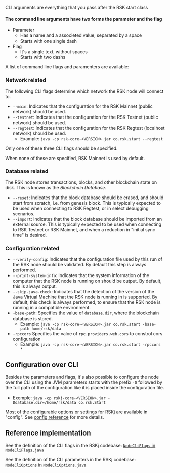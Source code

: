 CLI arguments are everything that you pass after the RSK start class

#### The command line arguments have two forms the parameter and the flag
- Parameter
    - Has a name and a associeted value, separated by a space
    - Starts with one single dash
- Flag
    - It's a single text, without spaces
    - Starts with two dashs

A list of command line flags and paramenters are available:

### Network related

The following CLI flags determine which network the RSK node will connect to.

- `--main`:
  Indicates that the configuration for the RSK Mainnet (public network) should be used.
- `--testnet`:
  Indicates that the configuration for the RSK Testnet (public network) should be used.
- `--regtest`:
  Indicates that the configuration for the RSK Regtest (localhost network) should be used.
    - Example: `java -cp rsk-core-<VERSION>.jar co.rsk.start --regtest`

Only one of these three CLI flags should be specified.

When none of these are specified, RSK Mainnet is used by default.

### Database related

The RSK node stores transactions, blocks,
and other blockchain state on disk.
This is known as the *Blockchain Database*.

- `--reset`:
  Indicates that the block database should be erased, and should start from scratch,
  i.e. from genesis block.
  This is typically expected to be used when connecting to RSK Regtest,
  or in select debugging scenarios.
- `--import`:
  Indicates that the block database should be imported from an external source.
  This is typically expected to be used when connecting to RSK Testnet or RSK Mainnet,
  and when a reduction in "initial sync time" is desired.

### Configuration related

- `--verify-config`:
  Indicates that the configuration file used by this run of the RSK node
  should be validated.
  By default this step is always performed.
- `--print-system-info`:
  Indicates that the system information of the computer that the RSK node
  is running on should be output.
  By default, this is always output.
- `--skip-java-check`:
  Indicates that the detection of the version of
  the Java Virtual Machine that the RSK node is running in is supported.
  By default, this check is always performed, to ensure that the RSK node is running
  in a compatible environment.
- `-base-path`: 
  Specifies the value of `database.dir`, where the blockchain database is stored.
    - Example: `java -cp rsk-core-<VERSION>.jar co.rsk.start -base-path home/rsk/data`
- `-rpccors` Specifies the valoe of `rpc.providers.web.cors` to constrol cors configuration
    - Example: `java -cp rsk-core-<VERSION>.jar co.rsk.start -rpccors *`

## Configuration over CLI

Besides the parameters and flags, it's also possible to configure the node over the CLI using the JVM parameters starts with the prefix `-D` followed by the full path of the configuration like it is placed inside the configuration file.
- Exemple: `java -cp rskj-core-<VERSION>.jar -Ddatabase.dir=/home/rsk/data co.rsk.Start`


Most of the configurable options or settings for RSKj are available
in "config". See [config reference](../reference/) for more details.

## Reference implementation

See the definition of the CLI flags in the RSKj codebase:
[`NodeCliFlags` in `NodeCliFlags.java`](https://github.com/rsksmart/rskj/blob/master/rskj-core/src/main/java/co/rsk/config/NodeCliFlags.java)

See the definition of the CLI parameters in the RSKj codebase:
[`NodeCliOptions` in `NodeCliOptions.java`](https://github.com/rsksmart/rskj/blob/master/rskj-core/src/main/java/co/rsk/config/NodeCliOptions.java)
